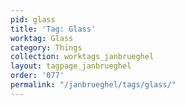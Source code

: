 ```yaml
---
pid: glass
title: 'Tag: Glass'
worktag: Glass
category: Things
collection: worktags_janbrueghel
layout: tagpage_janbrueghel
order: '077'
permalink: "/janbrueghel/tags/glass/"
---
```

